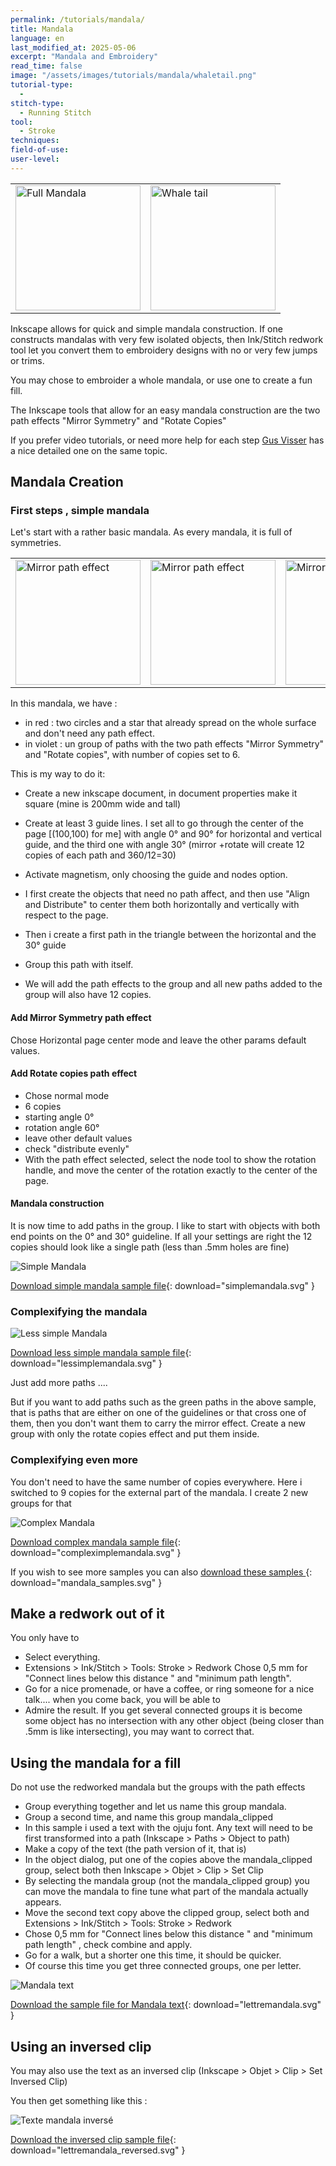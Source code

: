 ```yaml
---
permalink: /tutorials/mandala/
title: Mandala
language: en
last_modified_at: 2025-05-06
excerpt: "Mandala and Embroidery"
read_time: false
image: "/assets/images/tutorials/mandala/whaletail.png"
tutorial-type:
  - 
stitch-type:
  - Running Stitch
tool:
  - Stroke
techniques:
field-of-use:
user-level: 
---
```


<table>
        <tr>
            <td> <img src="/assets/images/tutorials/mandala/Fullmandala.png" alt="Full Mandala" height="200"/>    </td>
            <td> <img src="/assets/images/tutorials/mandala/whaletail.png" alt="Whale tail" height="200" /></td>
        </tr>
</table>

 

Inkscape allows for  quick and simple mandala construction. If one constructs mandalas with very few isolated objects, then Ink/Stitch redwork tool let you convert them 
to embroidery designs with no or very few jumps  or trims.

You  may chose to embroider a whole mandala, or use one to create a fun fill.

The Inkscape tools that allow for an easy mandala construction are the two path effects "Mirror Symmetry"  and "Rotate Copies"

If you prefer video tutorials, or need more help for each step   [Gus Visser](https://youtu.be/LS6lgspQkbM)   has a nice detailed one on the same topic. 
## Mandala Creation

### First steps , simple mandala
Let's start with a rather basic mandala. As every  mandala, it is full of symmetries.

<table>
        <tr>
            <td> <img  src="/assets/images/tutorials/mandala/nopatheffect.png"
     alt="Mirror path  effect" height="200"/> </td>
    <td><img src="/assets/images/tutorials/mandala/jusmirror.png"
     alt="Mirror path  effect" height="200"/> </td>
    <td>   <img 
     src="/assets/images/tutorials/mandala/2patheffect.png"
     alt="Mirror and Rotate" height="200"/></td>
        </tr>
</table>

In this mandala, we have :
* in red  :  two circles and a star that  already spread  on the  whole  surface and don't need any path effect.
* in violet : un group of paths with the two path effects "Mirror Symmetry" and "Rotate copies", with number of copies set to 6.

  
This is my way to do it:

* Create a new inkscape document, in document properties make it square (mine is 200mm wide and tall)
* Create at least 3 guide lines. I set all to go through the center of the page [(100,100) for me] with angle 0° and 90° for horizontal and vertical guide, and
the third one  with angle 30° (mirror +rotate will create 12 copies of each path and 360/12=30)
* Activate magnetism, only choosing the  guide and nodes option.


* I first create the objects that need no path affect, and then use "Align and Distribute" to center them both horizontally and vertically with respect to the page.

* Then i create a first path in the triangle between the horizontal and the 30° guide
* Group this path with itself.
* We will add the path effects to the group and all new paths added to the group will also  have 12 copies.


#### Add Mirror Symmetry path effect

Chose  Horizontal page center mode and leave the other params default values.

#### Add Rotate copies path effect
* Chose normal mode
* 6 copies
* starting angle 0°
* rotation angle 60°
* leave other default values
* check "distribute evenly"
* With the path effect selected, select the node tool to show the rotation handle, and move the center of the rotation exactly to the center of the page.

#### Mandala construction

It is now time to add paths in the group. I like to start with objects with both end points on the 0° and 30° guideline. 
If all your settings are right the 12 copies should look like a single path (less than .5mm holes are fine)



![Simple Mandala](/assets/images/tutorials/mandala/simplemandala.svg) 

[Download simple mandala sample file](/assets/images/tutorials/mandala/simplemandala.svg){: download="simplemandala.svg" }


### Complexifying the mandala
![Less simple Mandala ](/assets/images/tutorials/mandala/lesssimplemandala.svg) 

[Download less simple mandala sample file](/assets/images/tutorials/mandala/lesssimplemandala.svg){: download="lessimplemandala.svg" }


Just add more paths ....

But if you want to add paths such as the green paths in the above sample, that is paths that are either on one of the guidelines or that cross one of them, then 
you don't want them to carry the mirror effect. Create a new group with only the  rotate copies  effect and put them inside.

### Complexifying even more

You don't need to have the same number of copies everywhere. Here i switched to 9 copies for the external part of the mandala. I create 2 new groups for that

![Complex Mandala ](/assets/images/tutorials/mandala/complexmandala.svg) 

[Download complex mandala sample file](/assets/images/tutorials/mandala/complexmandala.svg){: download="compleximplemandala.svg" }


If you wish to see more samples you can also [download these samples ](/assets/images/tutorials/mandala/mandala_samples.svg){: download="mandala_samples.svg" }


## Make a redwork out of it

You only have to
* Select everything.
* Extensions > Ink/Stitch > Tools: Stroke > Redwork Chose 0,5 mm for "Connect lines below this distance " and "minimum path length".
* Go for a nice  promenade, or have a coffee, or ring someone for a nice talk.... when you come back, you will be able to
* Admire the result.  If you get several connected groups it is become  some object has no  intersection with any other object (being closer than .5mm is like intersecting), you may want to correct that.



## Using the mandala for a fill

Do not use the redworked mandala  but the groups  with the path effects

* Group everything together and let us name this group  mandala.
* Group a second time, and name this group mandala_clipped
* In this  sample i used a text with the ojuju font. Any text will need to be first transformed into a path (Inkscape > Paths > Object to path)
* Make a copy of the text (the path version of it, that is)
* In the object dialog,  put one of the copies above the mandala_clipped group, select both then Inkscape > Objet > Clip  > Set Clip
* By selecting the mandala group (not the mandala_clipped group) you can move the mandala  to fine tune what part of the mandala actually appears.
* Move the second text copy above the clipped group, select both and Extensions > Ink/Stitch > Tools: Stroke > Redwork
* Chose 0,5 mm for "Connect lines below this distance " and "minimum path length" , check combine and apply.
* Go for a walk, but a shorter one this time, it should be  quicker.
* Of course this time you get three connected groups, one per letter.



![Mandala text](/assets/images/tutorials/mandala/lettremandala.svg) 

[Download the sample file for Mandala text](/assets/images/tutorials/mandala/lettremandala.svg){: download="lettremandala.svg" }

## Using an inversed clip

You may also use the text as an inversed clip (Inkscape > Objet > Clip  > Set Inversed Clip)

You then get something like this : 

![Texte mandala inversé](/assets/images/tutorials/mandala/lettremandala_reversed.svg) 

[Download the inversed clip sample file](/assets/images/tutorials/mandala/lettremandala_reversed.svg){: download="lettremandala_reversed.svg" }









  
  
